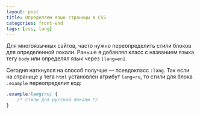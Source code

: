 ```yaml
---
layout: post
title: Определяем язык страницы в CSS
categories: front-end
tags: [css, lang]
---
```


Для многоязычных сайтов, часто нужно переопределить стили блоков для определенной локали. Раньше я добавлял класс с названием языка тегу `body` или определял язык через `[lang=en]`.

Сегодня наткнулся на способ получше — псевдокласс `:lang`. Так если на странице у тега `html` установлен атрибут `lang=ru`, то стили для блока `.example` переопределит код:

```css
.example:lang(ru) {
    /* стили для русской локали */
}
```
